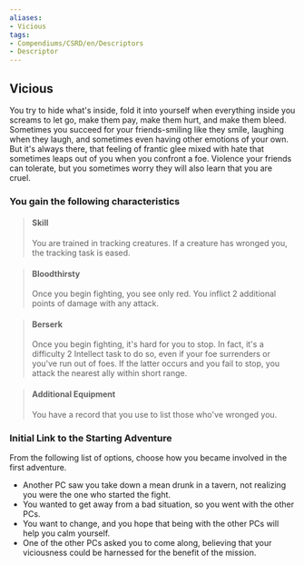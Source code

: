 ```yaml
---
aliases:
- Vicious
tags:
- Compendiums/CSRD/en/Descriptors
- Descriptor
---
```


## Vicious  
You try to hide what's inside, fold it into yourself when everything inside you screams to let go, make them pay, make them hurt, and make them bleed. Sometimes you succeed for your friends-smiling like they smile, laughing when they laugh, and sometimes even having other emotions of your own. But it's always there, that feeling of frantic glee mixed with hate that sometimes leaps out of you when you confront a foe. Violence your friends can tolerate, but you sometimes worry they will also learn that you are cruel.
### You gain the following characteristics  
> #### Skill
> You are trained in tracking creatures. If a creature has wronged you, the tracking task is eased.  

> #### Bloodthirsty
> Once you begin fighting, you see only red. You inflict 2 additional points of damage with any attack.  

> #### Berserk
> Once you begin fighting, it's hard for you to stop. In fact, it's a difficulty 2 Intellect task to do so, even if your foe surrenders or you've run out of foes. If the latter occurs and you fail to stop, you attack the nearest ally within short range.  

> #### Additional Equipment
> You have a record that you use to list those who've wronged you.  

### Initial Link to the Starting Adventure  
From the following list of options, choose how you became involved in the first adventure.  
- Another PC saw you take down a mean drunk in a tavern, not realizing you were the one who started the fight.  
- You wanted to get away from a bad situation, so you went with the other PCs.  
- You want to change, and you hope that being with the other PCs will help you calm yourself.  
- One of the other PCs asked you to come along, believing that your viciousness could be harnessed for the benefit of the mission.  
